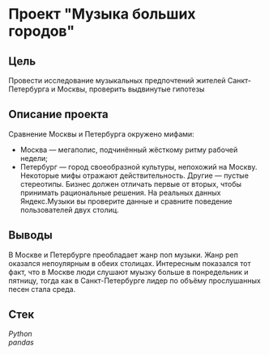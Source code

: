 # Проект "Музыка больших городов"


## Цель
Провести исследование музыкальных предпочтений жителей Санкт-Петербурга и Москвы, проверить выдвинутые гипотезы

## Описание проекта
Сравнение Москвы и Петербурга окружено мифами:
- Москва — мегаполис, подчинённый жёсткому ритму рабочей недели;
- Петербург — город своеобразной культуры, непохожий на Москву.
Некоторые мифы отражают действительность. Другие — пустые стереотипы. Бизнес должен отличать первые от вторых, чтобы принимать рациональные решения. На реальных данных Яндекс.Музыки вы проверите данные и сравните поведение пользователей двух столиц.

## Выводы
В Москве и Петербурге преобладает жанр поп музыки. Жанр реп оказался непоулярным в обеих столицах. Интересным показался тот факт, что в Москве люди слушают муызку больше в понредельник и пятницу, тогда как в Санкт-Петербурге лидер по объёму прослушанных песен стала среда.

## Стек
*Python*  
*pandas*

